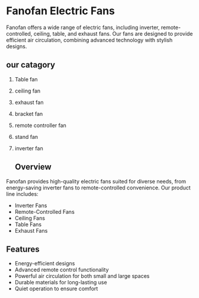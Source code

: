 # Fanofan Electric Fans

Fanofan offers a wide range of electric fans, including inverter, remote-controlled, ceiling, table, and exhaust fans. Our fans are designed to provide efficient air circulation, combining advanced technology with stylish designs.

## our catagory 
1. Table fan
2. ceiling fan
3. exhaust fan
4. bracket fan
5. remote controller fan
6. stand fan
7. inverter fan

   ## Overview

Fanofan provides high-quality electric fans suited for diverse needs, from energy-saving inverter fans to remote-controlled convenience. Our product line includes:

- Inverter Fans
- Remote-Controlled Fans
- Ceiling Fans
- Table Fans
- Exhaust Fans

## Features

- Energy-efficient designs
- Advanced remote control functionality
- Powerful air circulation for both small and large spaces
- Durable materials for long-lasting use
- Quiet operation to ensure comfort

   

